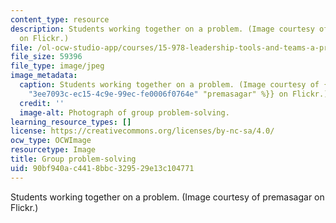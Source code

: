 ```yaml
---
content_type: resource
description: Students working together on a problem. (Image courtesy of premasagar
  on Flickr.)
file: /ol-ocw-studio-app/courses/15-978-leadership-tools-and-teams-a-product-development-lab-spring-2007/90bf940ac4418bbc329529e13c104771_15-978s07.jpg
file_size: 59396
file_type: image/jpeg
image_metadata:
  caption: Students working together on a problem. (Image courtesy of {{% resource_link
    "3ee7093c-ec15-4c9e-99ec-fe0006f0764e" "premasagar" %}} on Flickr.)
  credit: ''
  image-alt: Photograph of group problem-solving.
learning_resource_types: []
license: https://creativecommons.org/licenses/by-nc-sa/4.0/
ocw_type: OCWImage
resourcetype: Image
title: Group problem-solving
uid: 90bf940a-c441-8bbc-3295-29e13c104771
---
```

Students working together on a problem. (Image courtesy of premasagar on Flickr.)